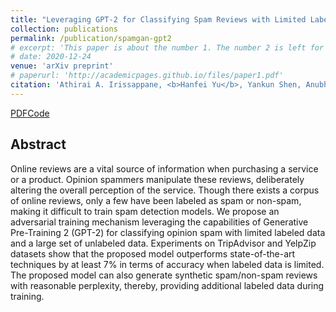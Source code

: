 ```yaml
---
title: "Leveraging GPT-2 for Classifying Spam Reviews with Limited Labeled Data via Adversarial Training"
collection: publications
permalink: /publication/spamgan-gpt2
# excerpt: 'This paper is about the number 1. The number 2 is left for future work.'
# date: 2020-12-24
venue: 'arXiv preprint'
# paperurl: 'http://academicpages.github.io/files/paper1.pdf'
citation: 'Athirai A. Irissappane, <b>Hanfei Yu</b>, Yankun Shen, Anubha Agrawal, Gray Stanton'
---
```


[PDF](https://arxiv.org/abs/2012.13400)[Code](https://github.com/airesearchuwt/spamGAN)

## Abstract

Online reviews are a vital source of information when purchasing a service or a product. Opinion spammers manipulate these reviews, deliberately altering the overall perception of the service. Though there exists a corpus of online reviews, only a few have been labeled as spam or non-spam, making it difficult to train spam detection models. We propose an adversarial training mechanism leveraging the capabilities of Generative Pre-Training 2 (GPT-2) for classifying opinion spam with limited labeled data and a large set of unlabeled
data. Experiments on TripAdvisor and YelpZip datasets show that the proposed model outperforms state-of-the-art techniques by at least 7% in terms of accuracy when labeled data is limited. The proposed model can also generate synthetic spam/non-spam reviews with reasonable perplexity, thereby, providing additional labeled data during training.
